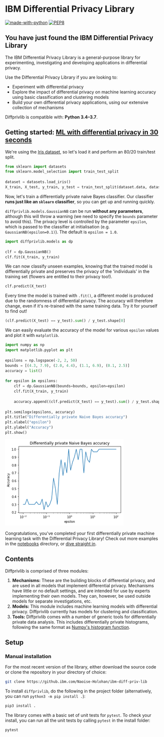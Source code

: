 # IBM Differential Privacy Library

[![made-with-python](https://img.shields.io/badge/Made%20with-Python-1f425f.svg)](https://www.python.org/) [![PEP8](https://img.shields.io/badge/code%20style-pep8-orange.svg)](https://www.python.org/dev/peps/pep-0008/)

## You have just found the IBM Differential Privacy Library

The IBM Differential Privacy Library is a general-purpose library for experimenting, investigating and developing applications in differential privacy.

Use the Differential Privacy Library if you are looking to:

- Experiment with differential privacy
- Explore the impact of differential privacy on machine learning accuracy using basic classification and clustering models 
- Build your own differential privacy applications, using our extensive collection of mechanisms

Diffprivlib is compatible with: __Python 3.4–3.7__.

## Getting started: [ML with differential privacy in 30 seconds](notebooks/30seconds.ipynb)
We're using the [Iris dataset](https://archive.ics.uci.edu/ml/datasets/iris), so let's load it and perform an 80/20 train/test split.

```python
from sklearn import datasets
from sklearn.model_selection import train_test_split

dataset = datasets.load_iris()
X_train, X_test, y_train, y_test = train_test_split(dataset.data, dataset.target, test_size=0.2)
```

Now, let's train a differentially private naive Bayes classifier. Our classifier __runs just like an `sklearn` classifier__, so you can get up and running quickly.

`diffprivlib.models.GaussianNB` can be run __without any parameters__, although this will throw a warning (we need to specify the `bounds` parameter to avoid this). The privacy level is controlled by the parameter `epsilon`, which is passed to the classifier at initialisation (e.g. `GaussianNB(epsilon=0.1)`). The default is `epsilon = 1.0`.

```python
import diffprivlib.models as dp

clf = dp.GaussianNB()
clf.fit(X_train, y_train)
```

We can now classify unseen examples, knowing that the trained model is differentially private and preserves the privacy of the 'individuals' in the training set (flowers are entitled to their privacy too!).

```python
clf.predict(X_test)
```

Every time the model is trained with `.fit()`, a different model is produced due to the randomness of differential privacy. The accuracy will therefore change, even if it's re-trained with the same training data. Try it for yourself to find out!

```python
(clf.predict(X_test) == y_test).sum() / y_test.shape[0]
```

We can easily evaluate the accuracy of the model for various `epsilon` values and plot it with `matplotlib`.

```python
import numpy as np
import matplotlib.pyplot as plt

epsilons = np.logspace(-2, 2, 50)
bounds = [(4.3, 7.9), (2.0, 4.4), (1.1, 6.9), (0.1, 2.5)]
accuracy = list()

for epsilon in epsilons:
    clf = dp.GaussianNB(bounds=bounds, epsilon=epsilon)
    clf.fit(X_train, y_train)
    
    accuracy.append((clf.predict(X_test) == y_test).sum() / y_test.shape[0])

plt.semilogx(epsilons, accuracy)
plt.title("Differentially private Naive Bayes accuracy")
plt.xlabel("epsilon")
plt.ylabel("Accuracy")
plt.show()
```

![Differentially private naive Bayes](notebooks/30seconds.png)

Congratulations, you've completed your first differentially private machine learning task with the Differential Privacy Library!  Check out more examples in the [notebooks](notebooks/) directory, or [dive straight in](diffprivlib/).

## Contents

Diffprivlib is comprised of three modules:
1. __Mechanisms:__ These are the building blocks of differential privacy, and are used in all models that implement differential privacy. Mechanisms have little or no default settings, and are intended for use by experts implementing their own models. They can, however, be used outside models for separate investigations, etc.
1. __Models:__ This module includes machine learning models with differential privacy. Diffprivlib currently has models for clustering and classification.
1. __Tools:__ Diffprivlib comes with a number of generic tools for differentially private data analysis. This includes differentially private histograms, following the same format as [Numpy's histogram function](https://docs.scipy.org/doc/numpy/reference/generated/numpy.histogram.html).


## Setup

### Manual installation

For the most recent version of the library, either download the source code or clone the repository in your directory of choice:

```bash
git clone https://github.ibm.com/Naoise-Holohan/ibm-diff-priv-lib
```

To install `diffprivlib`, do the following in the project folder (alternatively, you can run `python3 -m pip install .`):
```bash
pip3 install .
```

The library comes with a basic set of unit tests for `pytest`. To check your install, you can run all the unit tests by calling `pytest` in the install folder:

```bash
pytest
```
